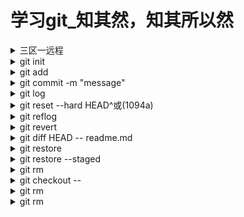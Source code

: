 # 学习git_知其然，知其所以然

<details><summary>三区一远程</summary>

</details>

<details><summary>git init</summary>

</details>

<details><summary>git add</summary>

</details>

<details><summary>git commit -m "message"</summary>

</details>

<details><summary>git log</summary>

</details>

<details><summary>git reset --hard HEAD^或(1094a)</summary>

</details>

<details><summary>git reflog</summary>

</details>

<details><summary>git revert</summary>

</details>

<details><summary>git diff HEAD -- readme.md</summary>

</details>

<details><summary>git restore <file></summary>

</details>

<details><summary>git restore --staged <file></summary>

</details>

<details><summary>git rm <file></summary>

</details>

<details><summary>git checkout -- <file></summary>

</details>

<details><summary>git rm <file></summary>

</details>

<details><summary>git rm <file></summary>

</details>




